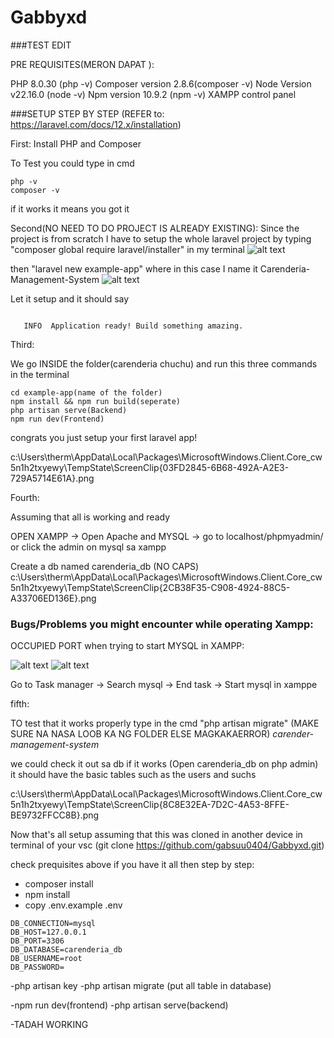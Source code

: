# Gabbyxd

###TEST EDIT 

PRE REQUISITES(MERON DAPAT ):

PHP 8.0.30 (php -v)
Composer version 2.8.6(composer -v) 
Node Version v22.16.0 (node -v)
Npm version 10.9.2 (npm -v)
XAMPP control panel


###SETUP STEP BY STEP (REFER to: https://laravel.com/docs/12.x/installation)

First:
Install PHP and Composer

To Test you could type in cmd
```
php -v 
composer -v
```

if it works it means you got it


Second(NO NEED TO DO PROJECT IS ALREADY EXISTING):
Since the project is from scratch I have to setup the whole laravel project
by typing "composer global require laravel/installer" in my terminal
![alt text]({A4F31D25-6940-4B72-A91F-2E5054DAC0DC}.png)

then "laravel new example-app" where in this case I name it Carenderia-Management-System
![alt text]({BF8773B5-2F96-4AFB-9840-8514132696E1}.png)

Let it setup and it should say 

```  INFO  Application key set successfully.

   INFO  Application ready! Build something amazing.
```

Third: 

We go INSIDE the folder(carenderia chuchu) and run this three commands in the terminal
```
cd example-app(name of the folder)
npm install && npm run build(seperate)
php artisan serve(Backend)
npm run dev(Frontend)
```

congrats you just setup your first laravel app!

c:\Users\therm\AppData\Local\Packages\MicrosoftWindows.Client.Core_cw5n1h2txyewy\TempState\ScreenClip\{03FD2845-6B68-492A-A2E3-729A5714E61A}.png


Fourth:

Assuming that all is working and ready

OPEN XAMPP -> Open Apache and MYSQL -> go to localhost/phpmyadmin/ or click the admin on mysql sa xampp

Create a db named carenderia_db (NO CAPS)
c:\Users\therm\AppData\Local\Packages\MicrosoftWindows.Client.Core_cw5n1h2txyewy\TempState\ScreenClip\{2CB38F35-C908-4924-88C5-A33706ED136E}.png

### Bugs/Problems you might encounter while operating Xampp:

OCCUPIED PORT when trying to start MYSQL in XAMPP:

![alt text]({E5E38B54-1410-4862-9B57-CE4B5E356B51}.png)
![alt text]({8E2BAACE-CF30-4B9F-A174-554D5377B299}.png)


Go to Task manager -> Search mysql -> End task -> Start mysql in xamppe


fifth:

TO test that it works properly
type in the cmd "php artisan migrate" (MAKE SURE NA NASA LOOB KA NG FOLDER ELSE MAGKAKAERROR) *carender-management-system*

we could check it out sa db if it works (Open carenderia_db on php admin) it should have the basic tables such as the users and suchs

c:\Users\therm\AppData\Local\Packages\MicrosoftWindows.Client.Core_cw5n1h2txyewy\TempState\ScreenClip\{8C8E32EA-7D2C-4A53-8FFE-BE9732FFCC8B}.png


Now that's all setup assuming that this was cloned in another device 
in terminal of your vsc (git clone https://github.com/gabsuu0404/Gabbyxd.git)

check prequisites above if you have it all
then step by step:

- composer install
- npm install
- copy .env.example .env
```ganto dapat laman nung nasa taas nung env
DB_CONNECTION=mysql
DB_HOST=127.0.0.1
DB_PORT=3306
DB_DATABASE=carenderia_db
DB_USERNAME=root
DB_PASSWORD=
```
-php artisan key
-php artisan migrate (put all table in database)

-npm run dev(frontend)
-php artisan serve(backend)

-TADAH WORKING
